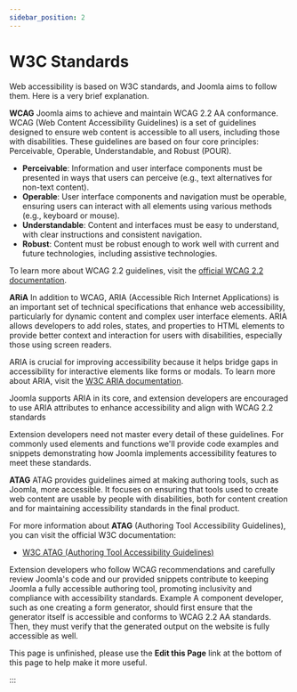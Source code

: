 ```yaml
---
sidebar_position: 2
---
```

W3C Standards
==============
Web accessibility is based on W3C standards, and Joomla aims to follow them. Here is a very brief explanation.

**WCAG**
Joomla aims to achieve and maintain WCAG 2.2 AA conformance. WCAG (Web Content Accessibility Guidelines) is a set of guidelines designed to ensure web content is accessible to all users, including those with disabilities. These guidelines are based on four core principles: Perceivable, Operable, Understandable, and Robust (POUR). 

- **Perceivable**: Information and user interface components must be presented in ways that users can perceive (e.g., text alternatives for non-text content).
- **Operable**: User interface components and navigation must be operable, ensuring users can interact with all elements using various methods (e.g., keyboard or mouse).
- **Understandable**: Content and interfaces must be easy to understand, with clear instructions and consistent navigation.
- **Robust**: Content must be robust enough to work well with current and future technologies, including assistive technologies.

To learn more about WCAG 2.2 guidelines, visit the [official WCAG 2.2 documentation](https://www.w3.org/WAI/WCAG22/). 

**ARiA**
In addition to WCAG, ARIA (Accessible Rich Internet Applications) is an important set of technical specifications that enhance web accessibility, particularly for dynamic content and complex user interface elements. ARIA allows developers to add roles, states, and properties to HTML elements to provide better context and interaction for users with disabilities, especially those using screen readers. 

ARIA is crucial for improving accessibility because it helps bridge gaps in accessibility for interactive elements like forms or modals.
To learn more about ARIA, visit the [W3C ARIA documentation](https://www.w3.org/TR/wai-aria/).

Joomla supports ARIA in its core, and extension developers are encouraged to use ARIA attributes to enhance accessibility and align with WCAG 2.2 standards

Extension developers need not master every detail of these guidelines. For commonly used elements and functions we'll provide code examples and snippets demonstrating how Joomla implements accessibility features to meet these standards.

**ATAG**
ATAG provides guidelines aimed at making authoring tools, such as Joomla, more accessible. It focuses on ensuring that tools used to create web content are usable by people with disabilities, both for content creation and for maintaining accessibility standards in the final product.

For more information about **ATAG** (Authoring Tool Accessibility Guidelines), you can visit the official W3C documentation:
- [W3C ATAG (Authoring Tool Accessibility Guidelines)](https://www.w3.org/WAI/standards-guidelines/atag/)

Extension developers who follow WCAG recommendations and carefully review Joomla's code and our provided snippets contribute to keeping Joomla a fully accessible authoring tool, promoting inclusivity and compliance with accessibility standards.
Example
A component developer, such as one creating a form generator, should first ensure that the generator itself is accessible and conforms to WCAG 2.2 AA standards. Then, they must verify that the generated output on the website is fully accessible as well.


This page is unfinished, please use the **Edit this Page** link at the bottom of this page to help make it more useful.

:::
